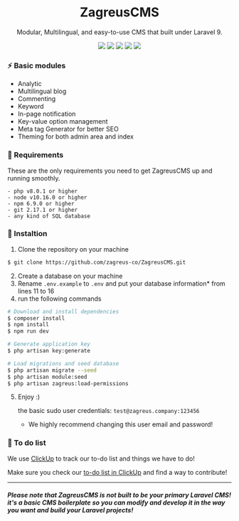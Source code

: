 <h1 align="center"> ZagreusCMS </h1>
<p align="center">Modular, Multilingual, and easy-to-use CMS that built under Laravel 9. </p>

<p align="center">
<img src="https://img.shields.io/github/license/zagreus-co/ZagreusCMS">
<img src="https://img.shields.io/badge/php-8.0.1-green.svg">
<img src="https://img.shields.io/github/stars/zagreus-co/ZagreusCMS.svg">
<img src="https://img.shields.io/github/release/zagreus-co/ZagreusCMS.svg">
<img src="https://img.shields.io/github/issues/zagreus-co/ZagreusCMS.svg">
</p>

### ⚡ Basic modules
* Analytic
* Multilingual blog
* Commenting
* Keyword
* In-page notification
* Key-value option management
* Meta tag Generator for better SEO
* Theming for both admin area and index

### 🧩 Requirements
These are the only requirements you need to get ZagreusCMS up and running smoothly.
```
- php v8.0.1 or higher
- node v10.16.0 or higher
- npm 6.9.0 or higher
- git 2.17.1 or higher
- any kind of SQL database
```


### 🔧 Instaltion

1. Clone the repository on your machine
```bash
$ git clone https://github.com/zagreus-co/ZagreusCMS.git
```
2. Create a database on your machine
3. Rename `.env.example` to `.env` and put your database information* from lines 11 to 16
4.  run the following commands
```bash
# Download and install dependencies
$ composer install
$ npm install
$ npm run dev

# Generate application key
$ php artisan key:generate

# Load migrations and seed database
$ php artisan migrate --seed
$ php artisan module:seed
$ php artisan zagreus:load-permissions
```
5. Enjoy :)
	
    the basic sudo user credentials: `test@zagreus.company:123456`
	* We highly recommend changing this user email and password!

### 📃 To do list
We use [ClickUp](https://sharing.clickup.com/b/h/6-139938747-2/ee87f250edeb98e) to track our to-do list and things we have to do!

Make sure you check our [to-do list in ClickUp](https://sharing.clickup.com/b/h/6-139938747-2/ee87f250edeb98e) and find a way to contribute!

------------

##### Please note that ZagreusCMS is not built to be your primary Laravel CMS! it's a basic CMS boilerplate so you can modify and develop it in the way you want and build your Laravel projects!
